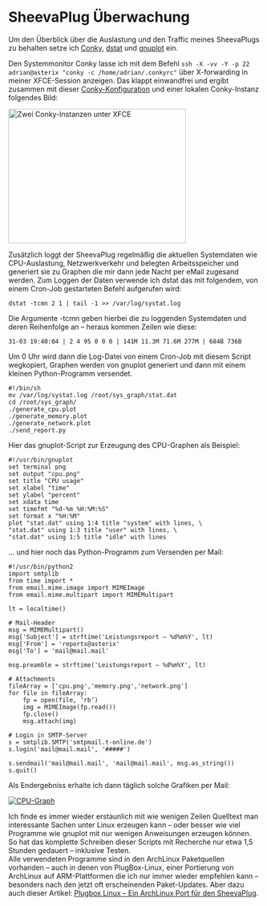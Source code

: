 # SheevaPlug Überwachung

Um den Überblick über die Auslastung und den Traffic meines SheevaPlugs zu behalten setze ich [Conky](http://conky.sourceforge.net/), [dstat](http://freshmeat.net/projects/dstat/) und [gnuplot](http://www.gnuplot.info/) ein.

Den Systemmonitor Conky lasse ich mit dem Befehl `ssh -X -vv -Y -p 22 adrian@asterix "conky -c /home/adrian/.conkyrc"` über X-forwarding in meiner XFCE-Session anzeigen. Das klappt einwandfrei und ergibt zusammen mit dieser [Conky-Konfiguration](http://adrianktools.redirectme.net/files/.conkyrc) und einer lokalen Conky-Instanz folgendes Bild:

<a href="http://imgur.com/2JuGZl"><img alt="Zwei Conky-Instanzen unter XFCE" src="http://i.imgur.com/2JuGZl.jpg" title="Zwei Conky-Instanzen unter XFCE" width="354" height="268" class="full" /></a>

Zusätzlich loggt der SheevaPlug regelmäßig die aktuellen Systemdaten wie CPU-Auslastung, Netzwerkverkehr und belegten Arbeitsspeicher und generiert sie zu Graphen die mir dann jede Nacht per eMail zugesand werden.
Zum Loggen der Daten verwende ich dstat das mit folgendem, von einem Cron-Job gestarteten Befehl aufgerufen wird:

	dstat -tcmn 2 1 | tail -1 >> /var/log/systat.log

Die Argumente -tcmn geben hierbei die zu loggenden Systemdaten und deren Reihenfolge an – heraus kommen Zeilen wie diese:

	31-03 19:40:04 | 2 4 95 0 0 0 | 141M 11.3M 71.6M 277M | 684B 736B

Um 0 Uhr wird dann die Log-Datei von einem Cron-Job mit diesem Script wegkopiert, Graphen werden von gnuplot generiert und dann mit einem kleinen Python-Programm versendet.

	#!/bin/sh
	mv /var/log/systat.log /root/sys_graph/stat.dat
	cd /root/sys_graph/
	./generate_cpu.plot
	./generate_memory.plot
	./generate_network.plot
	./send_report.py

Hier das gnuplot-Script zur Erzeugung des CPU-Graphen als Beispiel:

	#!/usr/bin/gnuplot
	set terminal png
	set output "cpu.png"
	set title "CPU usage"
	set xlabel "time"
	set ylabel "percent"
	set xdata time
	set timefmt "%d-%m %H:%M:%S"
	set format x "%H:%M"
	plot "stat.dat" using 1:4 title "system" with lines, \
	"stat.dat" using 1:3 title "user" with lines, \
	"stat.dat" using 1:5 title "idle" with lines

… und hier noch das Python-Programm zum Versenden per Mail:

	#!/usr/bin/python2
	import smtplib
	from time import *
	from email.mime.image import MIMEImage
	from email.mime.multipart import MIMEMultipart
	
	lt = localtime()
	
	# Mail-Header
	msg = MIMEMultipart()
	msg['Subject'] = strftime('Leistungsreport – %d%m%Y', lt)
	msg['From'] = 'reports@asterix'
	msg['To'] = 'mail@mail.mail'
	
	msg.preamble = strftime('Leistungsreport – %d%m%Y', lt)
	
	# Attachments
	fileArray = ['cpu.png','memory.png','network.png']
	for file in fileArray:
		fp = open(file, ‘rb’)
		img = MIMEImage(fp.read())
		fp.close()
		msg.attach(img)
	
	# Login in SMTP-Server
	s = smtplib.SMTP('smtpmail.t-online.de')
	s.login('mail@mail.mail', '#####')
	
	s.sendmail('mail@mail.mail', 'mail@mail.mail', msg.as_string())
	s.quit()

Als Endergebniss erhalte ich dann täglich solche Grafiken per Mail:

<a href="http://imgur.com/tHGcG"><img alt="CPU-Graph" class="clear full" src="http://i.imgur.com/tHGcGl.jpg" title="CPU-Graph" /></a>

Ich finde es immer wieder erstaunlich mit wie wenigen Zeilen Quelltext man interessante Sachen unter Linux erzeugen kann – oder besser wie viel Programme wie gnuplot mit nur wenigen Anweisungen erzeugen können. So hat das komplette Schreiben dieser Scripts mit Recherche nur etwa 1,5 Stunden gedauert – inklusive Testen.  
Alle verwendeten Programme sind in den ArchLinux Paketquellen vorhanden – auch in denen von PlugBox-Linux, einer Portierung von ArchLinux auf ARM-Plattformen die ich nur immer wieder empfehlen kann – besonders nach den jetzt oft erscheinenden Paket-Updates. Aber dazu auch dieser Artikel: [Plugbox Linux – Ein ArchLinux Port für den SheevaPlug](/article/plugbox_linux_ein_archlinux_port_fuer_den_sheevaplug/).
